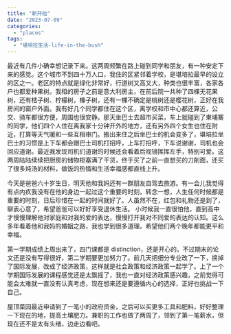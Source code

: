 ```yaml
---
title: "新开始"
date: "2023-07-09"
categories: 
  - "places"
tags: 
  - "堪培拉生活-life-in-the-bush"
---
```


最近有几件小确幸想记录下来。这两周频繁在路上碰到同学和朋友，有一种安定下来的感觉。这个城市不到四十万人口，我住的区紧邻着学校，是堪培拉最早的设立的区之一。老区的特点就是绿化非常好，行道树又高又大，种类也很丰富，各家各户也都爱种果树。我租的房子之前是意大利房主，在前后院一共种了四棵无花果树，还有桔子树、柠檬树，榛子树，还有一棵不确定是桃树还是樱花树，正好在我房间的窗户外面。我有好几个同学都住在这个区，离学校和市中心都还算近，公交、骑车都很方便，周围也很安静。那天坐巴士去超市买菜，车上就碰到了柬埔寨的同学，他们四个人住在离我家十分钟开外的地方，还有另外四个女生也住在附近，打算等天气暖和一些互相串门。搬出来住之后坐巴士的机会变多了，堪培拉坐巴士的习惯是上下车都会跟巴士司机打招呼，上车打招呼，下车说谢谢，司机也会回应道谢。最近我发现司机们道谢的时候还会看着后视镜挥挥左手，特别可爱。这两周陆陆续续把厨房的储物柜塞满了干货，终于买了之前一直想买的刀削面，还买了很多炖汤的材料，做饭的热情和生活幸福感都直线上升。  
  
今天是爸爸六十岁生日，明天他和我妈还有一群朋友自驾去旅游。有一会儿我觉得有点内疚我没有在他的身边一起过这个重要的时刻，转念一想，人生任何时候都是重要的时刻，日后珍惜在一起的时间就好了。人虽然不在，红包和礼物还是到了，聊表心意了，希望爸爸可以好好享受退休生活。 小时候我一直很怕他，直到高中才慢慢理解他对家庭和对我的爱的表达，慢慢打开我对不同爱的表达的认知。这么多年看着他和我妈的婚姻之路，我也学到很多道理。希望他们两个晚年都能更平和幸福。  
  
第一学期成绩上周出来了，四门课都是 distinction，还是开心的。不过期末的论文还是没有写得很好，第二学期要更加努力了。前几天把细分专业改了一下，换掉了国际发展，改成了经济政策，这样就是社会政策和经济政策一起学了。上了一个学期国际发展的课程感觉还是太飘摇了，我也一直对经济政策感兴趣，之前觉得可能会太难就一直没有认真考虑，现在想来还是要遵循内心的选择，正好也挑战一下自己。  
  
屋顶菜园最近申请到了一笔小的政府资金，之后可以买更多工具和肥料，好好整理一下现在的地，提高土壤肥力。兼职的工作也做了两周了，领到了第一笔薪水，但现在还不是太有头绪，边走边看吧。
